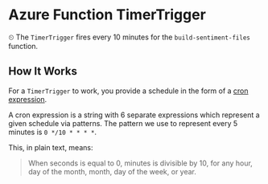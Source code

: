 # Azure Function TimerTrigger

⏲ The `TimerTrigger` fires every 10 minutes for the `build-sentiment-files` function.

## How It Works

For a `TimerTrigger` to work, you provide a schedule in the form of a
[cron expression](https://en.wikipedia.org/wiki/Cron#CRON_expression).

A cron expression is a string with 6 separate expressions which represent
a given schedule via patterns. The pattern we use to represent every 5
minutes is `0 */10 * * * *`.

This, in plain text, means:

> When seconds is equal to 0, minutes is divisible
by 10, for any hour, day of the month, month, day of the week, or year.
